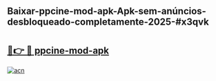 ## Baixar-ppcine-mod-apk-Apk-sem-anúncios-desbloqueado-completamente-2025-#x3qvk

# <h2><a href="https://ainizakaria.my?title=ppcine-mod-apk&ref=22M">🔗👉 🔴 ppcine-mod-apk</a></h2>

[![acn](https://github.com/user-attachments/assets/0f9c940e-d8b0-45ae-aac7-cd30a18b3e1c)](https://ainizakaria.my?title=ppcine-mod-apk&ref=22M)

